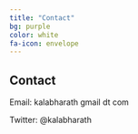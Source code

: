 ```yaml
---
title: "Contact"
bg: purple
color: white
fa-icon: envelope
---
```


## Contact

Email: kalabharath gmail dt com

Twitter: @kalabharath